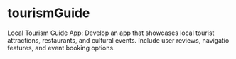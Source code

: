 # tourismGuide
Local Tourism Guide App: Develop an app that showcases local tourist attractions, restaurants, and cultural events. Include user reviews, navigatio features, and event booking options.
